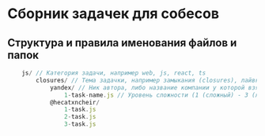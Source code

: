 # Сборник задачек для собесов

## Структура и правила именования файлов и папок

```javascript
    js/ // Категория задачи, например web, js, react, ts
        closures/ // Тема задачки, например замыкания (closures), лайвкодинг (livecoding)
            yandex/ // Ник автора, либо название компании у которой взята задача. Ник автора нужно указывать с @
                1-task-name.js // Уровень сложности (1 (сложный) - 3 (легкий)) и название задачи
            @hecatxncheir/
                1-task.js
                2-task.js
                3-task.js
```